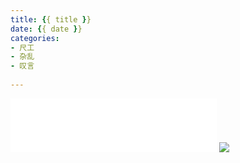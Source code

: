 ```yaml
---
title: {{ title }}
date: {{ date }}
categories: 
- 尺工
- 杂乱
- 叹言
 
---
```

<p></p>
<!-- more -->

<iframe frameborder="no" border="0" marginwidth="0" marginheight="0" width=330 height=86 src="//music.163.com/outchain/player?type=2&id=31649312&auto=1&height=66"></iframe>
<img src="http://olti9qjwg.bkt.clouddn.com/qiniu/img/photos/cat0.jpg">